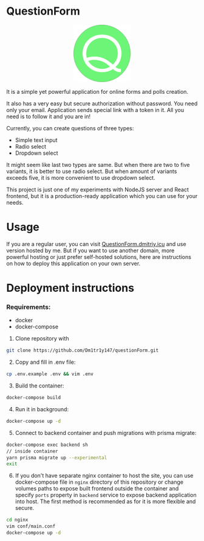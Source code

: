 # QuestionForm

<p align="center">
  <img src="https://github.com/Dm1tr1y147/questionForm_frontend/raw/main/public/android-chrome-192x192.png" alt="QuestionForm logotype" width="150px">
</p>

It is a simple yet powerful application for online forms and polls creation.

It also has a very easy but secure authorization without password. You need only your email. Application sends special link with a token in it. All you need is to follow it and you are in!

Currently, you can create questions of three types:

- Simple text input
- Radio select
- Dropdown select

It might seem like last two types are same. But when there are two to five variants, it is better to use radio select. But when amount of variants exceeds five, it is more convenient to use dropdown select.

This project is just one of my experiments with NodeJS server and React frontend, but it is a production-ready application which you can use for your needs.

# Usage

If you are a regular user, you can visit [QuestionForm.dmitriy.icu](https://questionform.dmitriy.icu) and use version hosted by me. But if you want to use another domain, more powerful hosting or just prefer self-hosted solutions, here are instructions on how to deploy this application on your own server.

# Deployment instructions

### Requirements:

- docker
- docker-compose

1. Clone repository with

```bash
git clone https://github.com/Dm1tr1y147/questionForm.git
```

2. Copy and fill in .env file:

```bash
cp .env.example .env && vim .env
```

3. Build the container:

```bash
docker-compose build
```

4. Run it in background:

```bash
docker-compose up -d
```

5. Connect to backend container and push migrations with prisma migrate:

```bash
docker-compose exec backend sh
// inside container
yarn prisma migrate up --experimental
exit
```

6. If you don't have separate nginx container to host the site, you can use docker-compose file in `nginx` directory of this repository or change volumes paths to expose built frontend outside the container and specify `ports` property in `backend` service to expose backend application into host. The first method is recommended as for it is more flexible and secure.

```bash
cd nginx
vim conf/main.conf
docker-compose up -d
```
